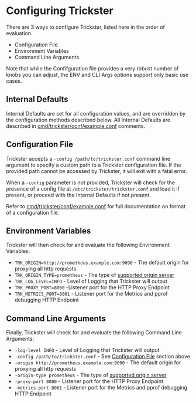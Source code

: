 # Configuring Trickster

There are 3 ways to configure Trickster, listed here in the order of evaluation.

* Configuration File
* Environment Variables
* Command Line Arguments

Note that while the Confifguration file provides a very robust number of knobs you can adjust, the ENV and CLI Args options support only basic use cases.

## Internal Defaults

Internal Defaults are set for all configuration values, and are overridden by the configuration methods described below. All Internal Defaults are described in [cmd/trickster/conf/example.conf](../cmd/trickster/conf/example.conf) comments.

## Configuration File

Trickster accepts a `-config /path/to/trickster.conf` command line argument to specify a custom path to a Trickster configuration file. If the provided path cannot be accessed by Trickster, it will exit with a fatal error.

When a `-config` parameter is not provided, Trickster will check for the presence of a config file at `/etc/trickster/trickster.conf` and load it if present, or proceed with the Internal Defaults if not present.

Refer to [cmd/trickster/conf/example.conf](../cmd/trickster/conf/example.conf) for full documentation on format of a configuration file.

## Environment Variables

Trickster will then check for and evaluate the following Environment Variables:

* `TRK_ORIGIN=http://prometheus.example.com:9090` - The default origin for proxying all http requests
* `TRK_ORIGIN_TYPE=prometheus` - The type of [supported origin server](./supported-origin-types.md)
* `TRK_LOG_LEVEL=INFO` - Level of Logging that Trickster will output
* `TRK_PROXY_PORT=8000` -Listener port for the HTTP Proxy Endpoint
* `TRK_METRICS_PORT=8001` - Listener port for the Metrics and pprof debugging HTTP Endpoint

## Command Line Arguments

Finally, Trickster will check for and evaluate the following Command Line Arguments:

* `-log-level INFO` - Level of Logging that Trickster will output
* `-config /path/to/trickster.conf` - See [Configuration File](#configuration-file) section above
* `-origin http://prometheus.example.com:9090` - The default origin for proxying all http requests
* `-origin-type prometheus` - The type of [supported origin server](./supported-origin-types.md)
* `-proxy-port 8000` - Listener port for the HTTP Proxy Endpoint
* `-metrics-port 8001` - Listener port for the Metrics and pprof debugging HTTP Endpoint
